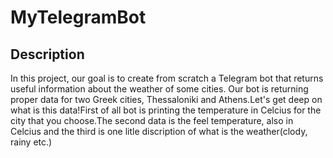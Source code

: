 # MyTelegramBot

## Description 
In this project, our goal is to create from scratch a Telegram bot that returns useful information about the weather of some cities. Our bot is returning proper data for two Greek cities, Thessaloniki and Athens.Let's get deep on what is this data!First of all bot is printing the temperature in Celcius for the city that you choose.The second data is the feel temperature, also in Celcius and the third is one litle discription of what is the weather(clody, rainy etc.)
